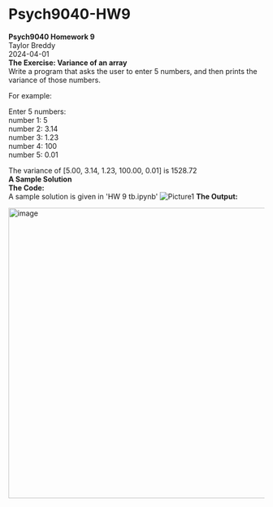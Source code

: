 # Psych9040-HW9
**Psych9040 Homework 9**  
Taylor Breddy  
2024-04-01  
**The Exercise: Variance of an array**  
Write a program that asks the user to enter 5 numbers, and then prints the variance of those numbers.
  
  For example:
  
  Enter 5 numbers:  
  number 1: 5  
  number 2: 3.14  
  number 3: 1.23  
  number 4: 100  
  number 5: 0.01

The variance of [5.00, 3.14, 1.23, 100.00, 0.01] is 1528.72        
**A Sample Solution**  
**The Code:**  
A sample solution is given in 'HW 9 tb.ipynb'
![Picture1](https://github.com/taylorbreddy/Psych9040-HW9/assets/164911192/11b77aae-ab06-463c-8026-478a188dd90e) 
    **The Output:**  
	
<img width="571" alt="image" src="https://github.com/taylorbreddy/Psych9040-HW9/assets/164911192/8ed9f0ab-9ed9-4e9a-8c9c-f01ffec5b6ed">

